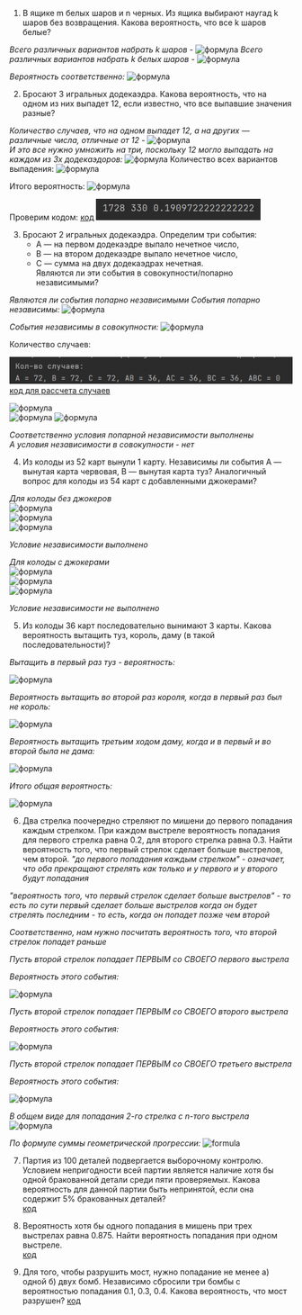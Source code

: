 1. В ящике m белых шаров и n черных. Из ящика выбирают наугад k шаров
без возвращения. Какова вероятность, что все k шаров белые?    
     

     
_Всего различных вариантов набрать k шаров -_ 
![формула](https://latex.codecogs.com/svg.image?&space;C_{m+n}^{k})
_Всего различных вариантов набрать k белых шаров -_ 
![формула](https://latex.codecogs.com/svg.image?&space;C_{m}^{k})

_Вероятность соответственно:_
![формула](https://latex.codecogs.com/svg.image?\inline&space;\frac{C_{m}^{k}}{C_{m+n}^{k}})


2. Бросают 3 игральных додекаэдра. Какова вероятность, что на одном из
них выпадет 12, если известно, что все выпавшие значения разные?
     

_Количество случаев, что на одном выпадет 12, а на других — различные числа, отличные от 12 -_
![формула](https://latex.codecogs.com/svg.image?\inline&space;1\ast&space;11\ast&space;10)  
_И это все нужно умножить на три, поскольку 12 могло выпадать на каждом из 3х додекаэдоров:_
![формула](https://latex.codecogs.com/svg.image?\inline&space;3\ast&space;11\ast&space;10=330)
Количество всех вариантов выпадения:
![формула](https://latex.codecogs.com/svg.image?\inline&space;12^{3})

Итого вероятность:
![формула](https://latex.codecogs.com/svg.image?\inline&space;\frac{3\ast&space;11\ast&space;10}{12^{3}}=0,19097222)

Проверим кодом:
[код](2.py)
![img2.jpg](resources/img2.jpg)  

   

3. Бросают 2 игральных додекаэдра. Определим три события:  
   - A — на первом додекаэдре выпало нечетное число,   
   - B — на втором додекаэдре выпало нечетное число,   
   - C — сумма на двух додекаэдрах нечетная.   
     Являются ли эти события в совокупности/попарно независимыми?

_*Являются ли события попарно независимыми*_
_События попарно независимы:_
![формула](https://latex.codecogs.com/svg.image?\inline&space;P(A|B)=P(B)<=>P(A\cdot&space;B)=P(A)\cdot&space;P(B)<=>P(B|A)=P(A))


_События независимы в совокупности:_
![формула](https://latex.codecogs.com/svg.image?\inline&space;P(A\cdot&space;B\cdot&space;C)=P(A)\cdot&space;P(B)\cdot&space;P(C))


Количество случаев:  

![gg](resources/img3.jpg)
[код для рассчета случаев](3.py)

![формула](https://latex.codecogs.com/svg.image?\inline&space;P(A)=P(B)=P(C)=\frac{72}{144}=\frac{1}{2})  
![формула](https://latex.codecogs.com/svg.image?\inline&space;P(A\cdot&space;B)=P(A\cdot&space;C)=P(B\cdot&space;C)=\frac{36}{144}=\frac{1}{4})  
![формула](https://latex.codecogs.com/svg.image?\inline&space;P(A\cdot&space;B\cdot&space;C)=0/144&space;)

_Соответственно условия попарной независимости выполнены_  
_А условия независимости в совокупности - нет_
  
4. Из колоды из 52 карт вынули 1 карту. Независимы ли события A —
вынутая карта червовая, B — вынутая карта туз? Аналогичный вопрос
для колоды из 54 карт с добавленными джокерами?
   
_*Для колоды без джокеров*_  
![формула](https://latex.codecogs.com/svg.image?\inline&space;P(A)=\frac{13}{52}=\frac{1}{4})  
![формула](https://latex.codecogs.com/svg.image?\inline&space;P(B)=\frac{4}{52}=\frac{1}{13})  
![формула](https://latex.codecogs.com/svg.image?\inline&space;P(A\cdot&space;B)=\frac{1}{52})
  
_Условие независимости выполнено_
  
_*Для колоды с джокерами*_  
![формула](https://latex.codecogs.com/svg.image?\inline&space;P(A)=\frac{13}{54})  
![формула](https://latex.codecogs.com/svg.image?\inline&space;P(B)=\frac{4}{54})  
![формула](https://latex.codecogs.com/svg.image?\inline&space;P(A\cdot&space;B)=\frac{1}{54})  
  
_Условие независимости не выполнено_
       

5. Из колоды 36 карт последовательно вынимают 3 карты. Какова
вероятность вытащить туз, король, даму (в такой последовательности)?
  
_Вытащить в первый раз туз - вероятность:_  

![формула](https://latex.codecogs.com/svg.image?\inline&space;\frac{4}{36})  
  
_Вероятность вытащить во второй раз короля, когда в первый раз был не король:_  

![формула](https://latex.codecogs.com/svg.image?\inline&space;\frac{4}{35})  

_Вероятность вытащить третьим ходом даму, когда и в первый и во второй была не дама:_  

![формула](https://latex.codecogs.com/svg.image?\inline&space;\frac{4}{34})  
  
_Итого общая вероятность:_

![формула](https://latex.codecogs.com/svg.image?\inline&space;\frac{4}{36}\cdot&space;\frac{4}{35}\cdot&space;\frac{4}{34}=0,00149393091)  


  
  
6. Два стрелка поочередно стреляют по мишени до первого попадания
каждым стрелком. При каждом выстреле вероятность попадания для
первого стрелка равна 0.2, для второго стрелка равна 0.3. Найти
вероятность того, что первый стрелок сделает больше выстрелов, чем
второй. 
_"до первого попадания каждым стрелком" - означает, что оба прекращают стрелять как только и у первого и у второго будут попадания_
  
  
_"вероятность того, что первый стрелок сделает больше выстрелов" - то есть по сути первый сделает больше выстрелов когда он будет стрелять последним - то есть, когда он попадет позже чем второй_

_Соответственно, нам нужно посчитать вероятность того, что второй стрелок попадет раньше_  

_Пусть второй стрелок попадает ПЕРВЫМ со СВОЕГО первого выстрела_  
  
_Вероятность этого события:_

![формула](https://latex.codecogs.com/svg.image?\inline&space;(1-0,8)\cdot&space;0,3)  

_Пусть второй стрелок попадает ПЕРВЫМ со СВОЕГО второго выстрела_  
  
_Вероятность этого события:_

![формула](https://latex.codecogs.com/svg.image?\inline&space;(1-0,8)^2\cdot&space;(1-0,3)\cdot&space;0,3)

_Пусть второй стрелок попадает ПЕРВЫМ со СВОЕГО третьего выстрела_  
  
_Вероятность этого события:_

![формула](https://latex.codecogs.com/svg.image?\inline&space;(1-0,8)^3\cdot&space;(1-0,3)^{2}\cdot&space;0,3)
  
  
_В общем виде для попадания 2-го стрелка с n-того выстрела_  
![формула](https://latex.codecogs.com/svg.image?\inline&space;(0,2)^{n}\cdot&space;(0,7)^{n-1}\cdot&space;0,3=0,14^{n}\cdot&space;\frac{0,3}{0,7})

   
_По формуле суммы геометрической прогрессии:_
![formula](https://latex.codecogs.com/svg.image?\inline&space;S=\frac{b_{1}}{1-q}=\frac{\frac{0,3}{0,7}}{1-0,14}=0,498333)

7. Партия из 100 деталей подвергается выборочному контролю. Условием
непригодности всей партии является наличие хотя бы одной бракованной
детали среди пяти проверяемых. Какова вероятность для данной партии
быть непринятой, если она содержит 5% бракованных деталей?  
[код](7.py)
     
  
8. Вероятность хотя бы одного попадания в мишень при трех выстрелах
равна 0.875. Найти вероятность попадания при одном выстреле.  
[код](8.py)
     

9. Для того, чтобы разрушить мост, нужно попадание не менее а) одной б)
двух бомб. Независимо сбросили три бомбы с вероятностью попадания 0.1,
0.3, 0.4. Какова вероятность, что мост разрушен?
[код](9.py)

